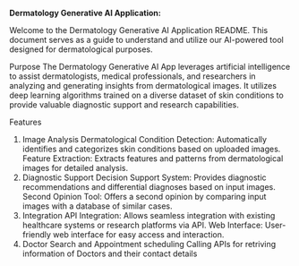 **Dermatology Generative AI Application:**

Welcome to the Dermatology Generative AI Application README. This document serves as a guide to understand and utilize our AI-powered tool designed for dermatological purposes.

Purpose
The Dermatology Generative AI App leverages artificial intelligence to assist dermatologists, medical professionals, and researchers in analyzing and generating insights from dermatological images. It utilizes deep learning algorithms trained on a diverse dataset of skin conditions to provide valuable diagnostic support and research capabilities.

Features
1. Image Analysis
Dermatological Condition Detection: Automatically identifies and categorizes skin conditions based on uploaded images.
Feature Extraction: Extracts features and patterns from dermatological images for detailed analysis.
2. Diagnostic Support
Decision Support System: Provides diagnostic recommendations and differential diagnoses based on input images.
Second Opinion Tool: Offers a second opinion by comparing input images with a database of similar cases.
3. Integration
API Integration: Allows seamless integration with existing healthcare systems or research platforms via API.
Web Interface: User-friendly web interface for easy access and interaction.
4. Doctor Search and Appointment scheduling
Calling APIs for retriving information of Doctors and their contact details
